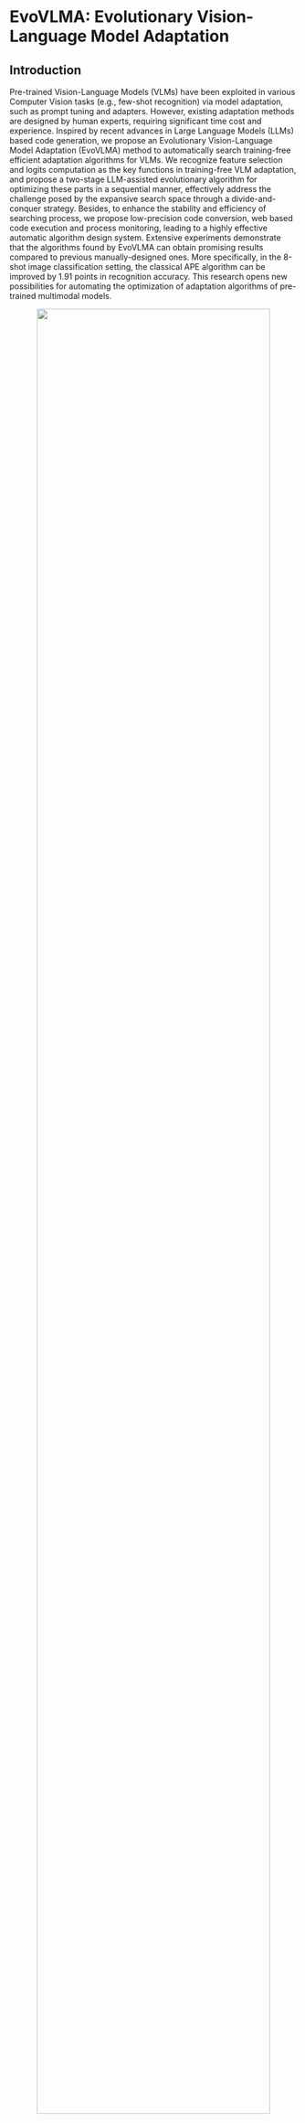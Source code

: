 # EvoVLMA: Evolutionary Vision-Language Model Adaptation

## Introduction
Pre-trained Vision-Language Models (VLMs) have been exploited in various Computer Vision tasks (e.g., few-shot recognition) via model adaptation, such as prompt tuning and adapters. However, existing adaptation methods are designed by human experts, requiring significant time cost and experience. Inspired by recent advances in Large Language Models (LLMs) based code generation, we propose an Evolutionary Vision-Language Model Adaptation (EvoVLMA) method to automatically search training-free efficient adaptation algorithms for VLMs. We recognize feature selection and logits computation as the key functions in training-free VLM adaptation, and propose a two-stage LLM-assisted evolutionary algorithm for optimizing these parts in a sequential manner, effectively address the challenge posed by the expansive search space through a divide-and-conquer strategy. Besides, to enhance the stability and efficiency of searching process, we propose low-precision code conversion, web based code execution and process monitoring, leading to a highly effective automatic algorithm design system. Extensive experiments demonstrate that the algorithms found by EvoVLMA can obtain promising results compared to previous manually-designed ones. More specifically, in the 8-shot image classification setting, the classical APE algorithm can be improved by 1.91 points in recognition accuracy. This research opens new possibilities for automating the optimization of adaptation algorithms of pre-trained multimodal models.

<p align="center">
    <img src="figure/framework.png" width="90%">
    
    The flowchart of EvoVLMA. Top-left panel: the workflow of automatic algorithm designing; right panel: the implementation of crossover and mutation; bottom left panel: evaluating the performance of searched algorithms on downstream tasks. The population consists of several individuals or algorithms, which could be regarded as the message passed between two consecutive steps. The algorithm is composed of two components: thoughts, code.
</p>

## Installation

Follow the following instructions for installation:
```shell
conda create -n evovlma python=3.9.0
conda activate evovlma
git clone https://github.com/kding1225/EvoVLMA
cd EvoVLMA
pip install -e .
```

## How to Run

### Step1: Dataset Preparation

Follow [Tip-Adapter](https://github.com/gaopengcuhk/Tip-Adapter) to install 11 downstream datasets. Similar to the process of preparing these data, the process for preparing the five holdout datasets is represented as follows.

#### (1) CIFAR100

* Create a folder named cifar100/ under $DATA
* Download CIFAR100 from [https://www.cs.toronto.edu/~kriz/cifar.html](https://www.cs.toronto.edu/~kriz/cifar.html)
* Extract the data and organize it into the following structure:

```shell
./cifar100
└── cifar100png
    ├── test
    │   ├── apple
    │   ├── aquarium_fish
    │   ...
    └── train
        ├── apple
        ├── aquarium_fish
        ...
```

#### (2) FashionMinist

* Create a folder named fashionmnist/ under $DATA
* Download FashionMinist from [https://www.kaggle.com/datasets/zalando-research/fashionmnist](https://www.kaggle.com/datasets/zalando-research/fashionmnist)
* Extract the original 4 files using [extract_fashionmnist.py](fsl/datasets/extract_fashionmnist.py). The directory structure should look like
```shell
./fashionmnist
├── test
│   └── fashion_mnist
│       ├── Ankle boot
│       ├── Bag
│       ...
└── train
    └── fashion_mnist
        ├── Ankle boot
        ├── Bag
        ...
```

#### (3) ObjectNet

* Create a folder named objectnet-1.0 under $DATA
* Download ObjectNet from [https://objectnet.dev/download.html](https://objectnet.dev/download.html)
* Extract the data and organize it into the following structure:

```shell
./objectnet-1.0
├── images
│   ├── air_freshener
│   └── briefcase
│   ...
└── mappings
    ├── folder_to_objectnet_label.json
    ├── imagenet_to_label_2012_v2
    ├── objectnet_to_imagenet_1k.json
    └── pytorch_to_imagenet_2012_id.json
```

#### (4) UcMerced

* Create a folder named UCMerced_LandUse under $DATA
* Download UcMerced from [http://weegee.vision.ucmerced.edu/datasets/landuse.html](http://weegee.vision.ucmerced.edu/datasets/landuse.html)
* Extract the data and organize it into the following structure:

```shell
./UCMerced_LandUse
├── class_names.txt
└── images
    ├── agricultural
    ├── airplane
    ...
```

#### (5) UCSDBirds

* Create a folder named UCSDBirds under $DATA
* Download UcMerced from [https://www.vision.caltech.edu/datasets/cub_200_2011/](https://www.vision.caltech.edu/datasets/cub_200_2011/)
* Extract the data and organize it into the following structure:

```shell
./UCSDBirds
├── attributes.txt
└── CUB_200_2011
    ├── attributes
    │   ├── certainties.txt
    │   ├── class_attribute_labels_continuous.txt
    │   └── image_attribute_labels.txt
    ├── bounding_boxes.txt
    ├── classes.txt
    ├── image_class_labels.txt
    ├── images
    │   ├── 001.Black_footed_Albatross
    │   ├── 002.Laysan_Albatross
    │   ...
    ├── images.txt
    ├── parts
    │   ├── part_click_locs.txt
    │   ├── part_locs.txt
    │   └── parts.txt
    ├── README
    └── train_test_split.txt
```

### Step2: Feature Extraction

Follow the following instructions to extract features of holdout datasets:

```shell
cd fsl
python extract_feats.py --config configs/RN50/search/cifar100.yaml
python extract_feats.py --config configs/RN50/search/fashionmnist.yaml
python extract_feats.py --config configs/RN50/search/objectnet.yaml
python extract_feats.py --config configs/RN50/search/ucmerced.yaml
python extract_feats.py --config configs/RN50/search/birds.yaml
```

You can change `RN50` to use a different model, such as ViT-B16.

### Step3: Start Model Server and Monitor

First, start model server (gpuids=0,1, 4 processes per gpu, first port=6000):
```shell
bash server.sh start 0,1 4 6000
```

Second, start process monitor:
```bash
nohup python monitor.py > monitor.log 2>&1 &
```

Besides, if you want to stop model server, use
```shell
bash server.sh stop
```

### Step4: Run Searching Program

First, setup your Deepseek API key:
```shell
export APIKEY=sk-xxxxxxxxxxxxxxxxxxxxxxxxxxxxxxxx
```
The API key can be obtained from [https://api-docs.deepseek.com/](https://api-docs.deepseek.com/).

Second, use the following instructions to run the code searching process:
```shell
# for fs->logit strategy 
python run_ael_fs+logit.py <initial_algorithm> <clip_backbone> <dataset> <inst_per_shots> <sample_class> <ntest_per_class>

# for joint strategy
python run_ael_joint.py <initial_algorithm> <clip_backbone> <dataset> <inst_per_shots> <sample_class> <ntest_per_class>

# search logit function only
python run_ael_logit.py <initial_algorithm> <clip_backbone> <dataset> <inst_per_shots> <sample_class> <ntest_per_class>

# for logit->fs strategy
python run_ael_logit+fs.py <initial_algorithm> <clip_backbone> <dataset> <inst_per_shots> <sample_class> <ntest_per_class>
```

The meaning of the parameters:
* initial_algorithm: initial algorithm (tip, ape, gda)
* clip_backbone: vision encoder backbone (RN50, RN101, ViT-B16, ViT-B32)
* inst_per_shots: number of sampled training set for each shot setting (1, 2, 3, ...)
* sample_class: should a subset be sampled from all classes (1/0)
* ntest_per_class: number of sampled test samples for each class (e.g., 10)

An example using fs->logit searching strategy, Tip-Adapter based initialization, all of five holdout datasets, ResNet-50 backbone, 1 instance per shot, no class sampling, 10 test samples per class:
```shell
python run_ael_fs+logit.py tip RN50 5d 1 0 10
```

**Remark: Some of our searched codes can be found under [RN50_evol](fsl/RN50_evol) folder, you can evaluate their performance directly using the following instructions.**

## Evaluation
The performance evaluation is performed on 11 downstream datasets. The instructions are:

```shell
# evaluate the original algorithms
# sh run_fsl.sh <method> <clip_backbone> <ntrials> <dtype> <seed> <gpuid>
sh run_fsl.sh tip RN50 500 float 1 0 # Tip-Adapter algorithm
sh run_fsl.sh ape RN50 500 float 1 0 # APE algorithm
sh run_fsl.sh gda RN50 500 float 1 0 # GDA algorithm

# evaluate fs->logit strategy with Tip-Adapter based initialization
# sh run_fsl_ael_fs+logit.sh tip <clip_backbone> <dataset> <inst_per_shots> <sample_class> <ntrials> <dtype> <seed> <gpuid>
sh run_fsl_ael_fs+logit.sh tip RN50 5d 1 0 500 float 1 0

# evaluate logit->fs strategy with Tip-Adapter based initialization
# sh run_fsl_ael_logit+fs.sh tip <clip_backbone> <dataset> <inst_per_shots> <sample_class> <ntrials> <dtype> <seed> <gpuid>
sh run_fsl_ael_logit+fs.sh tip RN50 5d 1 0 500 float 1 0

# evaluate joint strategy with Tip-Adapter based initialization
# sh run_fsl_ael_joint.sh tip <clip_backbone> <dataset> <inst_per_shots> <sample_class> <ntrials> <dtype> <seed> <gpuid>
sh run_fsl_ael_joint.sh tip RN50 5d 1 0 500 float 1 0

# evaluate logit strategy with Tip-Adapter based initialization
# sh run_fsl_ael_logit.sh tip <clip_backbone> <dataset> <inst_per_shots> <sample_class> <ntrials> <dtype> <seed> <gpuid>
sh run_fsl_ael_logit.sh tip RN50 5d 1 0 500 float 1 0
```

Use the following instruction to parse the results:
```shell
python parse_results.py fsl_5d_inst1_nt10_tip_fs+logit_ael_popsize10_npop10_sc0_shots1_seed1 TIP <shots>
```

* shots=1,2,4,8,16: compute accuracy for a certain shot
* shots=all: compute average accuracy of all shots

## Experiments

### Main Results

<p align="center">
    <img src="figure/result.png" width="90%">
</p>

The results of manually-designed algorithms and automatically-designed algorithms under the fewshot setting are listed in this table. The bolded numbers highlight the improvements over manual algorithms, which imply that the automatically-designed algorithms outperform manual ones in most cases. The improvement can be as large as 1.91%. Although [GDA](https://github.com/mrflogs/ICLR24) has already achieved SOTA results, the automatically-designed algorithms can still achieve better results. It has been recognized that GDA cannot achieve good results under low-shot settings due to the inaccurate covariance estimation. The automaticallydesigned algorithms improve this notably.

### Examples of Generated Code

(1) Tip-Adapter based initialization, logit->fs

* logit computation code:
```python
import torch
import torch.nn.functional as F

def compute_logits(train_feats, train_labels, test_feats, clip_weights, indices, alpha0, alpha1, alpha2):
    """
    thoughts: The new algorithm computes classification logits by combining zeroshot classification logits, a
feature-channel importanceweighted similarity-based cache logits, a class-specific feature aggregation term with feature-channel
importance weighting, and a train-feature-guided logits where the feature-channel importance is used to refine both the test features and
the train features before computing the similarity matrix, and the train-featureguided logits are further weighted by the similarity between test features and train features.
    """
    c, k, d = train_feats.shape
    train_feats = train_feats.view(-1, d)
    train_labels = F.one_hot(train_labels.view(-1)).type(train_feats.dtype)
    
    # Adjust test and train features using important feature channels
    test_feats_adjusted = test_feats.clone()
    train_feats_adjusted = train_feats.clone()
    test_feats_adjusted[:, indices] *= alpha2
    train_feats_adjusted[:, indices] *= alpha2
    
    # Zero-shot logits with adjusted test features
    clip_logits = 100 * test_feats_adjusted @ clip_weights.t()
    
    # Compute similarity matrix using adjusted train features
    similarity_matrix = torch.exp(-alpha1 * (1 - test_feats_adjusted @ train_feats_adjusted.t()))
    
    # Cache model logits with weighted similarity matrix
    cache_logits = similarity_matrix @ train_labels
    
    # Class-specific feature aggregation term with feature channel importance weighting
    class_aggregated_feats = train_feats.view(c, k, d).mean(dim=1)
    class_aggregated_feats[:, indices] *= alpha2
    class_similarity = test_feats @ class_aggregated_feats.t()
    
    # Train-feature-guided logits weighted by similarity
    train_guided_logits = (test_feats @ train_feats.t()) * (test_feats_adjusted @ train_feats_adjusted.t()) @ train_labels
    
    # Combine logits
    logits = clip_logits + alpha0 * cache_logits + alpha1 * class_similarity + train_guided_logits
    
    return logits
```

* feature selection code:
```python
import torch

def feat_selection(clip_weights, train_feats, w0, w1, topk):
    """
    thoughts: The new algorithm selects feature channels by maximizing the discriminative power of the features, which is achieved by minimizing the intra-class cosine similarity of the concatenated visual and textual features while maximizing the inter-class cosine similarity of the textual features.
    """
    feats = torch.cat([clip_weights.unsqueeze(1), train_feats], dim=1)
    cate_num, samp_num, feat_dim = feats.shape

    # Compute intra-class cosine similarity
    intra_sim = torch.zeros(feat_dim).cuda()
    for i in range(cate_num):
        class_feats = feats[i]
        mean_feats = class_feats.mean(dim=0, keepdim=True)
        intra_sim += torch.sum(class_feats * mean_feats, dim=0) / samp_num
    intra_sim /= cate_num
    
    # Compute inter-class cosine similarity of textual features
    mean_clip_weights = clip_weights.mean(dim=0, keepdim=True)
    inter_sim = torch.sum(clip_weights * mean_clip_weights, dim=0) / cate_num
    
    # Combine criteria
    criterion = w0 * inter_sim - w1 * intra_sim
    _, indices = torch.topk(criterion, k=topk)
    return indices
```

(2) Tip-Adapter based initialization, fs->logit

* feature selection code:
```python
import torch
def feat_selection(clip_weights, train_feats, w0, w1, topk):
    """
    thoughts: The new algorithm selects feature channels by maximizing the classspecific feature importance weighted by the inter-class divergence, while minimizing the intra-class variance and the correlation between selected channels, weighted by hyperparameters.
    """
    cate_num, samp_num, feat_dim = train_feats.shape
    
    # Compute class-specific feature importance
    class_importance = torch.einsum('cd,cnd->d', clip_weights, train_feats) / (cate_num * samp_num)
    
    # Compute inter-class divergence
    class_means = train_feats.mean(dim=1) # Shape: (cate_num, feat_dim)
    inter_div = torch.var(class_means, dim=0) # Shape: (feat_dim,)
    
    # Compute intra-class variance
    intra_var = torch.var(train_feats, dim=(0, 1)) # Shape: (feat_dim,)
    
    # Compute correlation between feature channels
    correlation = torch.einsum('cnd,cnd->d', train_feats, train_feats) / (cate_num * samp_num)
    
    # Combine criteria
    criterion = w0 * (class_importance * inter_div) - w1 * (intra_var + correlation)
    
    # Select topk features
    _, indices = torch.topk(criterion, k=topk)
    
    return indices
```

* logit computation code:
```python
import torch
import torch.nn.functional as F

def compute_logits(train_feats, train_labels, test_feats, clip_weights, indices, alpha0, alpha1, alpha2):
    """
    thoughts: The new algorithm computes classification logits by combining zeroshot classifier logits, a feature channel importancebased logits with adaptive reweighting, a class prototype-based logits with dynamic scaling, and a weighted similarity-based cache model logits with adaptive kernel, while introducing a novel feature channel importance-based regularization term and a class-specific weighting scheme based on train labels.
    """
    c, k, d = train_feats.shape
    train_feats = train_feats.view(-1, d)
    train_labels = F.one_hot(train_labels.view(-1)).type(train_feats.dtype)
    
    # Zero-shot classifier logits
    clip_logits = 100 * test_feats @ clip_weights.t()
    
    # Feature channel importance-based logits with adaptive reweighting
    important_feats = test_feats[:, indices]
    important_weights = clip_weights[:, indices]
    channel_importance = torch.norm(important_weights, dim=1, keepdim=True)
    adaptive_weight = torch.mean(test_feats @ train_feats.t(), dim=1).unsqueeze(1)
    channel_logits = 100 * (important_feats @ important_weights.t()) * (channel_importance.t() * adaptive_weight)
    
    # Class prototype-based logits with dynamic scaling
    class_prototypes = train_feats.view(c, k, d).mean(dim=1)
    prototype_scaling = 1 / (1 + alpha2 * torch.norm(class_prototypes, dim=1, keepdim=True))
    prototype_logits = 100 * (test_feats @ class_prototypes.t()) * prototype_scaling.t()
    
    # Cache model logits with adaptive kernel
    similarity_matrix = torch.exp(-alpha1 * (1 - test_feats @ train_feats.t()))
    cache_logits = similarity_matrix @ train_labels
    
    # Feature channel importance-based regularization term
    regularization_term = torch.norm(test_feats[:, indices], p=2, dim=1).unsqueeze(1) *
    torch.norm(clip_weights[:, indices], p=2, dim=1)
    
    # Class-specific weighting based on train labels
    class_weights = train_labels.sum(dim=0).unsqueeze(0)
    class_weighted_logits = cache_logits * class_weights
    
    # Combine all logits
    logits = clip_logits + alpha0 * class_weighted_logits + alpha1 * channel_logits +
    alpha2 * prototype_logits + regularization_term
    
    return logits
```

For more results, please refer to our paper.

## Citation

```bibtex
@article{evovlma,
    title={EvoVLMA: Evolutionary Vision-Language Model Adaptation},
    author={Kun Ding, Ying Wang, Shiming Xiang},
    journal = {ACM Multimedia},
    year={2025}
}
```

## Acknowledgements
This project is built upon the following open-source works:
- Tip-Adapter: [https://github.com/gaopengcuhk/Tip-Adapter](https://github.com/gaopengcuhk/Tip-Adapter)
- APE: [https://github.com/yangyangyang127/APE](https://github.com/yangyangyang127/APE)
- GDA: [https://github.com/mrflogs/ICLR24](https://github.com/mrflogs/ICLR24)
- CoOp: [https://github.com/KaiyangZhou/CoOp](https://github.com/KaiyangZhou/CoOp)
